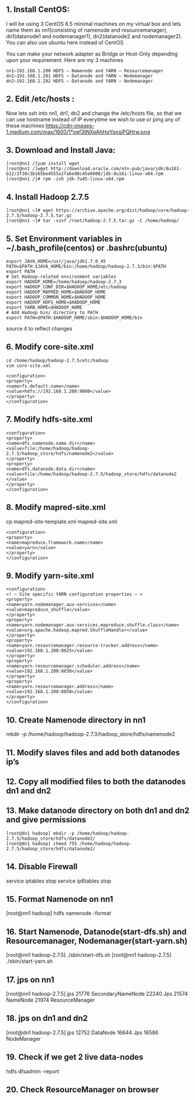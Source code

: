 ## 1. Install CentOS:
I will be using 3 CentOS 6.5 minimal machines on my virtual box and lets name them as nn1(consisting of namenode and resourcemanager), dn1(datanode1 and nodemanager1), dn2(datanode2 and nodemanager2). You can also use ubuntu here instead of CentOS

You can make your network adapter as Bridge or Host-Only depending upon your requirement. Here are my 3 machines
```shell
nn1–192.168.1.200 HDFS — Namenode and YARN — Resourcemanager
dn1–192.168.1.201 HDFS — Datanode and YARN — Nodemanager
dn2–192.168.1.202 HDFS — Datanode and YARN — Nodemanager
```

## 2. Edit /etc/hosts :
Now lets ssh into nn1, dn1, dn2 and change the /etc/hosts file, so that we can use hostname instead of IP everytime we wish to use or ping any of these machines
https://cdn-images-1.medium.com/max/1600/1*oef3tNXeAhHqYqxsjPQHrw.png

## 3. Download and Install Java:
```
[root@nn1 /]yum install wget
[root@nn1 /]wget http://download.oracle.com/otn-pub/java/jdk/8u161-b12/2f38c3b165be4555a1fa6e98c45e0808/jdk-8u161-linux-x64.rpm
[root@nn1 /]# rpm -ivh jdk-7u45-linux-x64.rpm
```

## 4. Install Hadoop 2.7.5
```
[root@nn1 ~]# wget https://archive.apache.org/dist/hadoop/core/hadoop-2.7.5/hadoop-2.7.5.tar.gz
[root@nn1 ~]# tar -xzvf /root/hadoop-2.7.5.tar.gz -C /home/hadoop/
```

## 5. Set Environment variables in ~/.bash_profile(centos) or .bashrc(ubuntu)
```shell
export JAVA_HOME=/usr/java/jdk1.7.0_45
PATH=$PATH:$JAVA_HOME/bin:/home/hadoop/hadoop-2.7.3/bin:$PATH
export PATH
# Set Hadoop-related environment variables
export HADOOP_HOME=/home/hadoop/hadoop-2.7.3
export HADOOP_CONF_DIR=$HADOOP_HOME/etc/hadoop
export HADOOP_MAPRED_HOME=$HADOOP_HOME
export HADOOP_COMMON_HOME=$HADOOP_HOME
export HADOOP_HDFS_HOME=$HADOOP_HOME
export YARN_HOME=$HADOOP_HOME
# Add Hadoop bin/ directory to PATH
export PATH=$PATH:$HADOOP_HOME/sbin:$HADOOP_HOME/bin
```
source it to reflect changes

## 6. Modify core-site.xml
```
cd /home/hadoop/hadoop-2.7.5/etc/hadoop
vim core-site.xml
```

```shell
<configuration>
<property>
<name>fs.default.name</name>
<value>hdfs://192.168.1.200:9000</value>
</property>
</configuration>
```

## 7. Modify hdfs-site.xml
```shell
<configuration>
<property>
<name>dfs.namenode.name.dir</name>
<value>file:/home/hadoop/hadoop-2.7.5/hadoop_store/hdfs/namenode2</value>
</property>
<property>
<name>dfs.datanode.data.dir</name>
<value>file:/home/hadoop/hadoop-2.7.5/hadoop_store/hdfs/datanode2
</value>
</property>
</configuration>
```

## 8. Modify mapred-site.xml
cp mapred-site-template.xml mapred-site.xml
```shell
<configuration>
<property>
<name>mapreduce.framework.name</name>
<value>yarn</value>
</property>
</configuration>
```

## 9. Modify yarn-site.xml
```shell
<configuration>
<! — Site specific YARN configuration properties — >
<property>
<name>yarn.nodemanager.aux-services</name>
<value>mapreduce_shuffle</value>
</property>
<property>
<name>yarn.nodemanager.aux-services.mapreduce.shuffle.class</name>
<value>org.apache.hadoop.mapred.ShuffleHandler</value>
</property>
<property>
<name>yarn.resourcemanager.resource-tracker.address</name>
<value>192.168.1.200:8025</value>
</property>
<property>
<name>yarn.resourcemanager.scheduler.address</name>
<value>192.168.1.200:8030</value>
</property>
<property>
<name>yarn.resourcemanager.address</name>
<value>192.168.1.200:8050</value>
</property>
</configuration>
```

## 10. Create Namenode directory in nn1
mkdir -p /home/hadoop/hadoop-2.7.3/hadoop_store/hdfs/namenode2

## 11. Modify slaves files and add both datanodes ip’s

## 12. Copy all modified files to both the datanodes dn1 and dn2

## 13. Make datanode directory on both dn1 and dn2 and give permissions
```
[root@dn1 hadoop] mkdir -p /home/hadoop/hadoop-2.7.5/hadoop_store/hdfs/datanode2/
[root@dn1 hadoop] chmod 755 /home/hadoop/hadoop-2.7.5/hadoop_store/hdfs/datanode2/
```

## 14. Disable Firewall
service iptables stop
service ip6tables stop

## 15. Format Namenode on nn1
[root@nn1 hadoop] hdfs namenode -format

## 16. Start Namenode, Datanode(start-dfs.sh) and Resourcemanager, Nodemanager(start-yarn.sh)
[root@nn1 hadoop-2.7.5] ./sbin/start-dfs.sh
[root@nn1 hadoop-2.7.5] ./sbin/start-yarn.sh

## 17. jps on nn1
[root@nn1 hadoop-2.7.5] jps
21776 SecondaryNameNode
22240 Jps
21574 NameNode
21974 ResourceManager

## 18. jps on dn1 and dn2
[root@dn1 hadoop-2.7.5] jps
12752 DataNode
16644 Jps
16586 NodeManager

## 19. Check if we get 2 live data-nodes
hdfs dfsadmin -report

## 20. Check ResourceManager on browser
